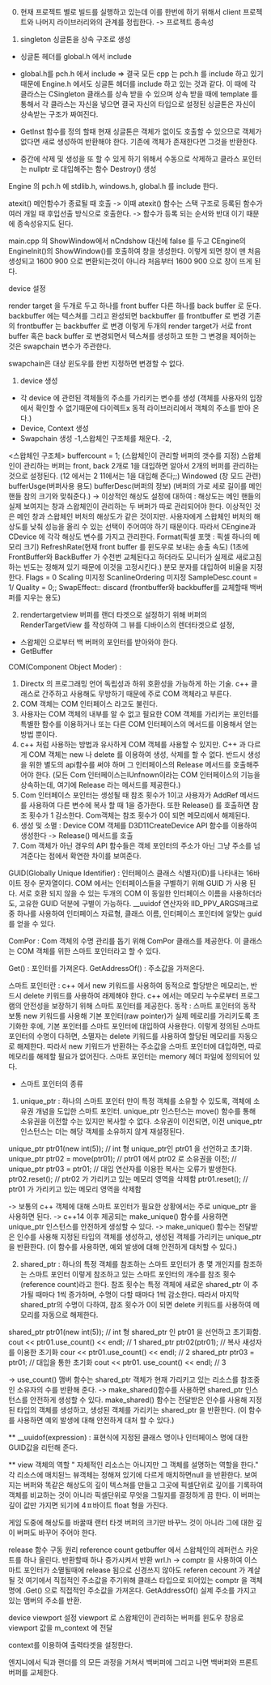 
0. 현재 프로젝트 별로 빌드를 실행하고 있는데 이를 한번에 하기 위해서 client 프로젝트와 나머지 라이브러리와의 관계를 정립한다.
-> 프로젝트 종속성

1. singleton
싱글톤을 상속 구조로 생성
- 싱글톤 헤더를 global.h 에서 include
- global.h를 pch.h  에서 include
=> 결국 모든 cpp 는 pch.h 를 include 하고 있기 때문에 Engine.h 에서도 싱글톤 헤더를 include 하고 있는 것과 같다.
이 때에 각 클라스는 CSingleton 클래스를 상속 받을 수 있으며 상속 받을 때에 template 를 통해서 각 클라스는 자신을 넣으면 결국 자신의 타입으로 설정된 싱글톤은 자신이 상속받는 구조가 짜여진다.

 - GetInst 함수를 정의 할때 현재 싱글톤은 객체가 없이도 호출할 수 있으므로 객체가 없다면 새로 생성하여 반환해야 한다. 기존에 객체가 존재한다면 그것을 반환한다.
 - 중간에 삭제 및 생성을 또 할 수 있게 하기 위해서 수동으로 삭제하고 클라스 포인터는 nullptr 로 대입해주는 함수 Destroy() 생성


Engine 의 pch.h 에 stdlib.h, windows.h, global.h 를 include 한다.

atexit() 메인함수가 종료될 때 호출 -> 이때 atexit() 함수는 스택 구조로 등록된 함수가 여러 개일 때 후입선출 방식으로 호출한다. -> 함수가 등록 되는 순서와 반대 이기 때문에 종속성유지도 된다.

 main.cpp 의 ShowWindow에서 nCndshow 대신에 false 를 두고 CEngine의 EngineInit()의 ShowWindow()를 호출하여 창을 생성한다. 이렇게 되면 창이 맨 처음 생성되고 1600 900 으로 변환되는것이 아니라 처음부터 1600 900 으로 창이 뜨게 된다.


device 설정

render target 을 두개로 두고 하나를  front buffer 다른 하나를 back buffer 로 둔다.
backbuffer 에는 텍스쳐를 그리고 완성되면  backbuffer 를 frontbuffer 로 변경 기존의 frontbuffer 는 backbuffer 로 변경  이렇게 두개의 render target가 서로 front buffer 혹은 back  buffer 로 변경되면서 텍스쳐를 생성하고 또한 그 변경을 제어하는 것은 swapchain 변수가 주관한다.

swapchain은 대상 윈도우를 한번 지정하면 변경할 수 없다.

1. device 생성
- 각 device 에 관련된 객체들의 주소를 가리키는 변수를 생성 (객체를 사용자의 입장에서 확인할 수 없기때문에 다이렉트x 동적 라이브러리에서 객체의 주소를 받아 온다.)
- Device, Context 생성
- Swapchain 생성
 -1,스왑체인 구조체를 채운다.
 -2, 

<스왑체인 구조체>
buffercount = 1; (스왑체인이 관리할 버퍼의 갯수를 지정)
스왑체인이 관리하는 버퍼는 front, back 2개로  1을 대입하면 알아서 2개의 버퍼를 관리하는것으로 설정된다. (12 에서는 2 11에서는 1을 대입해 준다;;)
Windowed (창 모드 관련)
bufferUsge(버퍼사용 용도)
bufferDesc(버퍼의 정보) (버퍼의 가로 세로 길이를 메인 핸들 참의 크기와 맞춰준다.)
-> 이상적인 해상도 설정에 대하여 
: 해상도는 메인 핸들의 실제 보여지는 창과 스왑체인이 관리하는 두 버퍼가 따로 관리되어야 한다. 이상적인 것은 메인 창과 스왑체인 버처의 해상도가 같은 것이지만. 사용자에게 스왑체인 버처의 해상도를 낮춰 성능을 올리 수 있는 선택이 주어여야 하기 때문이다. 따라서 CEngine과 CDevice 에 각각 해상도 변수를 가지고 관리한다.
Format(픽셀 포맷 :  픽셀 하나의 메모리 크기)
RefreshRate(현재 front buffer 를 윈도우로 보내는 송출 속도) (1초에 FrontBuffer와 BackBuffer 가 수천번 교체된다고 하더라도 모니터가 실제로 새로고침하는 빈도는 정해져 있기 때문에 이것을 고정시킨다.) 분모 분자를 대입하여 비율을 지정한다.
Flags = 0
Scaling 미지정
ScanlineOrdering 미지정
SampleDesc.count = 1/ Quality = 0;;
SwapEffect:: discard (frontbuffer와 backbuffer를 교체할때 백버퍼를 지우는 용도)


2. rendertargetview
버퍼를 랜더 타겟으로 설정하기 위해 버퍼의 RenderTargetView 를 작성하여 그 뷰를 디바이스의 렌더타겟으로 설정,
- 스왑체인 으로부터 백 버퍼의 포인터를 받아와야 한다.
- GetBuffer


COM(Component Object Moder)
: 
1. Directx 의 프로그래밍 언어 독립성과 하위 호환성을 가능하게 하는 기술. c++ 클래스로 간주하고 사용해도 무방하기 때문에   주로 COM 객체라고 부른다. 
2. COM 객체는 COM 인터페이스 라고도 불린다. 
3. 사용자는 COM 객체의 내부를 알 수 없고 필요한 COM 객체를 가리키는 포인터를 특별한 함수를 이용하거나 또는 다른 COM 인터페이스의 메서드를 이용해서 얻는 방법 뿐이다.
4. c++ 처럼 사용하는 방법과 유사하게 COM 객체를 사용할 수 있지만. C++ 과 다르게 COM 객체는 new 나 delete 를 이용하여 생성, 삭제를 할 수 없다. 반드시 생성을 위한 별도의 api함수를 써야 하며 그 인터페이스의 Release 메서드를 호출해주어야 한다. (모든 Com 인터페이스는IUnfnown이라는 COM 인터페이스의 기능을 상속하는데, 여기에 Release 라는 메서드를 제공한다.)
5. Com 인터페이스 포인터는 생성될 때 참조 횟수가 1이고 사용자가 AddRef 메서드를 사용하여 다른 변수에 복사 할 때 1을 증가한다. 또한 Release() 를 호출하면 참조 횟수가 1 감소한다. Com객체는 참조 횟수가 0이 되면 메모리에서 해제된다.
6. 생성 및 소멸 : Device COM 객체를 D3D11CreateDevice API 함수를 이용하여 생성한다 -> Release() 메서드를 호출
7. Com 객체가 아닌 경우의 API 함수들은 객체 포인터의 주소가 아닌 그냥 주소를 넘겨준다는 점에서 확연한 차이를 보여준다.

GUID(Globally Unique Identifier)
: 인터페이스 클래스 식별자(ID)를 나타내는 16바이트 정수 문자열이다. 
COM 에서는 인터페이스들을 구별하기 위해 GUID 가 사용 된다. 서로 호환 되지 않을 수 있는 두개의 COM 이 동일한 인터페이스 이름을 사용하더라도, 고유한 GUID 덕분에 구별이 가능하다.
__uuidof 연산자와 IID_PPV_ARGS매크로 중 하나를 사용하여 인터페이스 자료형, 클래스 이름, 인터페이스 포인터에 알맞는 guid 를 얻을 수 있다. 

ComPor :
Com 객체의 수명 관리를 돕기 위해 ComPor 클래스를 제공한다. 이 클래스는 COM 객체를 위한 스마트 포인터라고 할 수 있다.

Get() : 포인터를 가져온다.
GetAddressOf() : 주소값을 가져온다.










스마트 포인터란 : 
c++ 에서 new 키워드를 사용하여 동적으로 할당받은 메모리는, 반드시 delete 키워드를 사용하여 래제해야 한다. c++ 에서는 메모리 누수로부터 프로그램의 안전성을 보장하기 위해 스마트 포인터를 제공한다.
동작 : 
스마트 포인터의 동작
보통 new 키워드를 사용해 기본 포인터(raw pointer)가 실제 메로리를 가리키도록 초기화한 후에, 기본 포인터를 스마트 포인터에 대입하여 사용한다. 이렇게 정의된 스마트 포인터의 수명이 다하면, 소멸자는 delete 키워드를 사용하여 할당된 메모리를 자동으로 해제한다. 
따라서 new 키워드가 반환하는 주소값을 스마트 포인터에 대입하면, 따로 메모리를 해제할 필요가 없어진다.
스마트 포인터는 memory 헤더 파일에 정의되어 있다.
 - 스마트 포인터의 종류
1. unique_ptr
: 하나의 스마트 포인터 만이 특정 객체를 소유할 수 있도록, 객체에 소유권 개념을 도입한 스마트 포인터.
unique_ptr 인스턴스는 move() 함수를 통해 소유권을 이전할 수는 있지만 복사할 수 없다. 소유권이 이전되면, 이전 unique_ptr 인스턴스는 더는 해당 객체를 소유하지 않게 재설정된다.

unique_ptr<int> ptr01(new int(5)); // int 형 unique_ptr인 ptr01 을 선언하고 초기화.
unique_ptr<int> ptr02 = move(ptr01); // ptr01 에서 ptr02 로 소유권을 이전;
// unique_ptr<int> ptr03 = ptr01; // 대입 연산자를 이용한 복사는 오류가 발생한다.
ptr02.reset(); // ptr02 가 가리키고 있는 메모리 영역을 삭제함
ptr01.reset(); // ptr01 가 가리키고 있는 메모리 영역을 삭제함

-> 보통의 c++ 객체에 대해 스마트 포인터가 필요한 상황에서는 주로 unique_ptr 을 사용하면 된다.
-> c++14 이후 제공되는 make_unique() 함수를 사용하면 unique_ptr 인스턴스를 안전하게 생성할 수 있다. 
-> make_unique() 함수는 전달받은 인수를 사용해 지정된 타입의 객체를 생성하고, 생성된 객체를 가리키는 unique_ptr 을 반환한다. (이 함수를 사용하면, 예외 발생에 대해 안전하게 대처할 수 있다.)

2. shared_ptr
: 하나의 특정 객체를 참조하는 스마트 포인터가 총 몇 개인지를 참조하는 스마트 포인터
이렇게 참조하고 있는 스마트 포인터의 개수를 참조 횟수(reference count)라고 한다.
참조 횟수는 특정 객체에 새로운 shared_ptr 이 추가될 때마다 1씩 증가하며, 수명이 다할 때마다 1씩 감소한다. 따라서 마지막 shared_ptr의 수명이 다하여, 참조 횟수가 0이 되면 delete 키워드를 사용하여 메모리를 자동으로 해제한다.

shared_ptr<int> ptr01(new int(5)); // int 형 shared_ptr 인 ptr01 을 선언하고 초기화함.
cout << ptr01.use_count() << endl; // 1
shared_ptr<int> ptr02(ptr01); // 복사 새성자를 이용한 초기화
cour << ptr01.use_count() << endl; // 2
shared_ptr<int> ptr03 = ptr01; // 대입을 통한 초기화
cout << ptr01. use_count() << endl; // 3

-> use_count() 맴버 함수는 shared_ptr 객체가 현재 가리키고 있는 리소스를 참조중인 소유자의 수를 반환해 준다.
-> make_shared()함수를 사용하면 shared_ptr 인스턴스를 안전하게 생성할 수 있다.
make_shared() 함수는 전달받은 인수를 사용해 지정된 타입의 객체를 생성하고, 생성된 객체를 가리키는 shared_ptr 을 반환한다. (이 함수를 사용하면 예외 발생에 대해 안전하게 대처 할 수 있다.)


**
__uuidof(expression) : 표현식에 지정된 클래스 명이나 인터페이스 명에 대한 GUID값을 리턴해 준다.

**
view 객체의 역할 " 자체적인 리소스는 아니지만 그 객체를 설명하는 역할을 한다."
각 리소스에 매치된느 뷰객체는 정해져 있기에 다르게 매치하면null 을 반환한다.
보여지는 버퍼와 똑같은 해상도의 깊이 텍스쳐를 만들고 그곳에 픽셀단위로 깊이를 기록하여 객체를 비교하는 것이 아니라 픽셀단위로 무엇을 그릴지를 결정하게 끔 한다.
이 버퍼는 깊이 값만 가지면 되기에 4ㅍ바이트 float 형을 가진다.

게임 도중에 해상도를 바꿀때 랜터 타겟 버퍼의 크기만 바꾸느 것이 아니라 그에 대한 깊이 버퍼도 바꾸어 주어야 한다.

release 함수 구동 원리
reference count
getbuffer 에서 스왑체인의 레퍼런스 카운트를 하나 올린다. 반환할때 하나 증가시켜서 반환
wrl.h
-> comptr 을 사용하여 이스마트 포인터가 소멸될때에 release 됨으로 신경쓰지 않아도 referen cecount 가 계살 될 것
여기에서 직접적인 주소값을 주기위해 클래스 타입으로 되어있는 comptr 을 객체명에 .Get() 으로 직접적인 주소값을 가져온다.
GetAddressOf() 실제 주소를 가지고 있는 맴버의 주소를 반환.

device viewport 설정
viewport 로 스왑체인이 관리하는 버퍼를 윈도우 창응로 
viewport 값을 m_context 에 전달

context를 이용하여 출력타겟을 설정한다.

엔지니에서  틱과 랜더를 의 모든 과정을 거쳐서 백버퍼에 그리고 나면  백버퍼와 프론트 버퍼를 교체한다.














